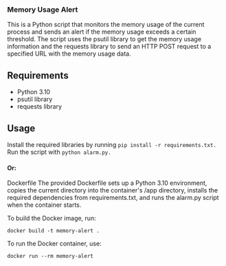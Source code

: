 ### Memory Usage Alert
This is a Python script that monitors the memory usage of the current process and sends an alert if the memory usage exceeds a certain threshold. The script uses the psutil library to get the memory usage information and the requests library to send an HTTP POST request to a specified URL with the memory usage data.

## Requirements
- Python 3.10
- psutil library
- requests library

## Usage

Install the required libraries by running ``` pip install -r requirements.txt. ```
Run the script with ``` python alarm.py. ```

#### Or:

Dockerfile
The provided Dockerfile sets up a Python 3.10 environment, copies the current directory into the container's /app directory, installs the required dependencies from requirements.txt, and runs the alarm.py script when the container starts.

To build the Docker image, run:

```
docker build -t memory-alert .
```
To run the Docker container, use:

```
docker run --rm memory-alert
```
